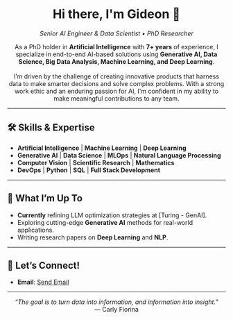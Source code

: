 <!-- Banner or greeting -->
<h1 align="center">Hi there, I'm Gideon 👋</h1>
<p align="center">
  <em>Senior AI Engineer & Data Scientist • PhD Researcher</em>
</p>

<!-- Short summary / profile section -->
<p align="center">
  As a PhD holder in <strong>Artificial Intelligence</strong> with <strong>7+ years</strong> of experience, I specialize in end-to-end AI-based solutions using <strong>Generative AI, Data Science, Big Data Analysis, Machine Learning, and Deep Learning</strong>. 
  <br><br>
  I’m driven by the challenge of creating innovative products that harness data to make smarter decisions and solve complex problems. 
  With a strong work ethic and an enduring passion for AI, I'm confident in my ability to make meaningful contributions to any team.
</p>

---

## 🛠️ Skills & Expertise

- **Artificial Intelligence** | **Machine Learning** | **Deep Learning**  
- **Generative AI** | **Data Science** | **MLOps** | **Natural Language Processing**  
- **Computer Vision** | **Scientific Research** | **Mathematics**  
- **DevOps** | **Python** | **SQL** | **Full Stack Development**

---

## 🌱 What I’m Up To
- **Currently** refining LLM optimization strategies at [Turing - GenAI].
- Exploring cutting-edge **Generative AI** methods for real-world applications.
- Writing research papers on **Deep Learning** and **NLP**.

---

## 🤝 Let’s Connect!
- **Email**: [Send Email](mailto:mengaraaxel@gmail.com)  

---

<p align="center">
  <em>“The goal is to turn data into information, and information into insight.”</em>
  <br>
  — Carly Fiorina
</p>
